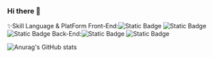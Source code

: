 ### Hi there 👋

<!--
**donglgl/donglgl** is a ✨ _special_ ✨ repository because its `README.md` (this file) appears on your GitHub profile.

Here are some ideas to get you started:

- 🔭 I’m currently working on ...
- 🌱 I’m currently learning ...
- 👯 I’m looking to collaborate on ...
- 🤔 I’m looking for help with ...
- 💬 Ask me about ...
- 📫 How to reach me: ...
- 😄 Pronouns: ...
- ⚡ Fun fact: ...
-->

✨Skill
Language & PlatForm
Front-End:<img alt="Static Badge" src="https://img.shields.io/badge/css3-%230000?logo=css3&logoColor=white&color=%231572B6">
            <img alt="Static Badge" src="https://img.shields.io/badge/html5-%230000?logo=html5&logoColor=white&color=%23E34F26">
            <img alt="Static Badge" src="https://img.shields.io/badge/javascript-%230000?logo=javascript&logoColor=white&color=%23F7DF1E">
 Back-End:<img alt="Static Badge" src="https://img.shields.io/badge/SpringBoot-%230000?logo=springboot&logoColor=white&color=%236DB33F">
             <img alt="Static Badge" src="https://img.shields.io/badge/mysql-%230000?logo=mysql&logoColor=white&color=%234479A1">



![Anurag's GitHub stats](https://github-readme-stats.vercel.app/api?username=donglgl&show_icons=true&theme=radical)
